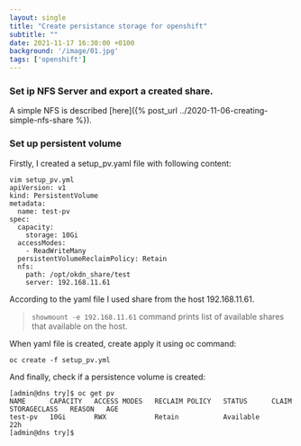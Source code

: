```yaml
---
layout: single
title: "Create persistance storage for openshift"
subtitle: ""
date: 2021-11-17 16:30:00 +0100
background: '/image/01.jpg'
tags: ['openshift']
---
```


### Set ip NFS Server and export a created share.


A simple NFS is described [here]({% post_url ../2020-11-06-creating-simple-nfs-share %}).

### Set up persistent volume
Firstly, I created a setup_pv.yaml file with following content:

````
vim setup_pv.yml
apiVersion: v1
kind: PersistentVolume
metadata:
  name: test-pv
spec:
  capacity:
    storage: 10Gi
  accessModes:
    - ReadWriteMany
  persistentVolumeReclaimPolicy: Retain
  nfs:
    path: /opt/okdn_share/test
    server: 192.168.11.61
````

According to the yaml file I used share from the host 192.168.11.61. 

> ``showmount -e 192.168.11.61`` command prints list of available shares that available on the host. 


When yaml file is created, create apply it using oc command:

````
oc create -f setup_pv.yml
````

And finally, check if a persistence volume is created:

````
[admin@dns try]$ oc get pv
NAME      CAPACITY   ACCESS MODES   RECLAIM POLICY   STATUS      CLAIM   STORAGECLASS   REASON   AGE
test-pv   10Gi       RWX            Retain           Available                                   22h
[admin@dns try]$ 
````

